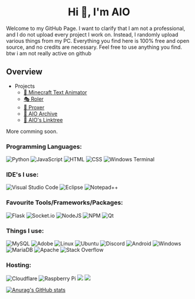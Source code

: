 <h1 align="center">Hi 👋, I'm AIO</h1>
Welcome to my GitHub Page. I want to clarify that I am not a professional, and I do not upload every project I work on. Instead, I randomly upload various things from my PC. Everything you find here is 100% free and open source, and no credits are necessary. Feel free to use anything you find.
btw i am not really active on github
<h2 align="left">Overview</h3>


  - Projects
      - [🎰 Minecraft Text Animator](https://github.com/AIO-Develope/Minecraft-Text-Animator)
      - [🎭 Roler](https://github.com/AIO-Develope/Roler)
      - [🎢 Proxer](https://github.com/AIO-Develope/Proxer)
      - [📁 AIO Archive](https://github.com/AIO-Develope/AIO-Archive)
      - [🌲 AIO's Linktree](https://github.com/AIO-Develope/AIOs-Linktree)
      
More comming soon.

<h3 align="left">Programming Languages:</h3>

![Python](https://img.shields.io/badge/Python-3670A0?style=for-the-badge&logo=python&logoColor=ffdd54)
![JavaScript](https://img.shields.io/badge/JavaScript-323330?style=for-the-badge&logo=javascript&logoColor=F7DF1E)
![HTML](https://img.shields.io/badge/HTML5-E34F26?style=for-the-badge&logo=html5&logoColor=white)
![CSS](https://img.shields.io/badge/CSS3-1572B6?style=for-the-badge&logo=css3&logoColor=white)
![Windows Terminal](https://img.shields.io/badge/Windows%20Terminal-%234D4D4D.svg?style=for-the-badge&logo=windows-terminal&logoColor=white)

<h3 align="left">IDE's I use:</h3>

![Visual Studio Code](https://img.shields.io/badge/Visual%20Studio%20Code-0078d7.svg?style=for-the-badge&logo=visual-studio-code&logoColor=white)
![Eclipse](https://img.shields.io/badge/Eclipse-FE7A16.svg?style=for-the-badge&logo=Eclipse&logoColor=white)
![Notepad++](https://img.shields.io/badge/Notepad++-90E59A.svg?style=for-the-badge&logo=notepad%2b%2b&logoColor=black)

<h3 align="left">Favourite Tools/Frameworks/Packages:</h3>

![Flask](https://img.shields.io/badge/flask-%23000.svg?style=for-the-badge&logo=flask&logoColor=white)
![Socket.io](https://img.shields.io/badge/Socket.io-black?style=for-the-badge&logo=socket.io&badgeColor=010101)
![NodeJS](https://img.shields.io/badge/node.js-6DA55F?style=for-the-badge&logo=node.js&logoColor=white)
![NPM](https://img.shields.io/badge/NPM-%23CB3837.svg?style=for-the-badge&logo=npm&logoColor=white)
![Qt](https://img.shields.io/badge/Qt-%23217346.svg?style=for-the-badge&logo=Qt&logoColor=white)

<h3 align="left">Things I use:</h3>

![MySQL](https://img.shields.io/badge/mysql-%2300f.svg?style=for-the-badge&logo=mysql&logoColor=white)
![Adobe](https://img.shields.io/badge/adobe-%23FF0000.svg?style=for-the-badge&logo=adobe&logoColor=white)
![Linux](https://img.shields.io/badge/Linux-FCC624?style=for-the-badge&logo=linux&logoColor=black)
![Ubuntu](https://img.shields.io/badge/Ubuntu-E95420?style=for-the-badge&logo=ubuntu&logoColor=white)
![Discord](https://img.shields.io/badge/Discord-%235865F2.svg?style=for-the-badge&logo=discord&logoColor=white)
![Android](https://img.shields.io/badge/Android-3DDC84?style=for-the-badge&logo=android&logoColor=white)
![Windows](https://img.shields.io/badge/Windows-0078D6?style=for-the-badge&logo=windows&logoColor=white)
![MariaDB](https://img.shields.io/badge/MariaDB-003545?style=for-the-badge&logo=mariadb&logoColor=white)
![Apache](https://img.shields.io/badge/apache-%23D42029.svg?style=for-the-badge&logo=apache&logoColor=white)
![Stack Overflow](https://img.shields.io/badge/-Stackoverflow-FE7A16?style=for-the-badge&logo=stack-overflow&logoColor=white)


<h3 align="left">Hosting:</h3>

![Cloudflare](https://img.shields.io/badge/Cloudflare-F38020?style=for-the-badge&logo=Cloudflare&logoColor=white)
![Raspberry Pi](https://img.shields.io/badge/-RaspberryPi-C51A4A?style=for-the-badge&logo=Raspberry-Pi)
<img src="https://img.shields.io/badge/proxmox-%23E57000.svg?&style=for-the-badge&logo=proxmox&logoColor=white" />
<img src="https://img.shields.io/badge/dell-%23007DB8.svg?&style=for-the-badge&logo=dell&logoColor=white" />


[![Anurag's GitHub stats](https://github-readme-stats.vercel.app/api?username=AIO-Develope)](https://github.com/anuraghazra/github-readme-stats)

